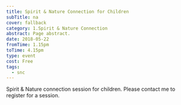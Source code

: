 ```yaml
---
title: Spirit & Nature Connection for Children
subTitle: na
cover: fallback
category: 1.Spirit & Nature Connection
abstract: Page abstract.
date: 2018-05-22
fromTime: 1.15pm
toTime: 4.15pm
type: event
cost: Free
tags:
  - snc
---
```


Spirit & Nature connection session for children. Please contact me to register for a session.

